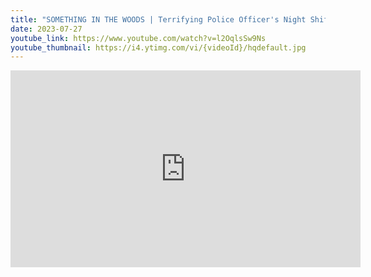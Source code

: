 ```yaml
---
title: "SOMETHING IN THE WOODS | Terrifying Police Officer's Night Shift | Missing Person Mystery"
date: 2023-07-27
youtube_link: https://www.youtube.com/watch?v=l2OqlsSw9Ns
youtube_thumbnail: https://i4.ytimg.com/vi/{videoId}/hqdefault.jpg
---
```

<iframe width="560" height="315" src="https://www.youtube.com/embed/l2OqlsSw9Ns" title="SOMETHING IN THE WOODS | Terrifying Police Officer's Night Shift | Missing Person Mystery" frameborder="0" allow="accelerometer; autoplay; clipboard-write; encrypted-media; gyroscope; picture-in-picture; web-share" allowfullscreen></iframe>
